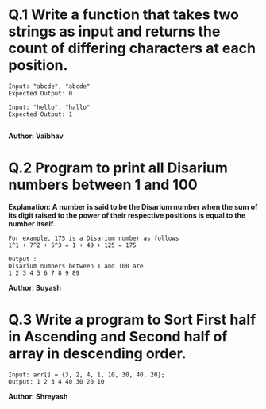 # Q.1 Write a function that takes two strings as input and returns the count of differing characters at each position.
```
Input: "abcde", "abcde"
Expected Output: 0

Input: "hello", "hallo"
Expected Output: 1


```
**Author: Vaibhav**

# Q.2 Program to print all Disarium numbers between 1 and 100
**Explanation: A number is said to be the Disarium number when the sum of its digit raised to the power of their respective positions is equal to the number itself.**
```
For example, 175 is a Disarium number as follows
1^1 + 7^2 + 5^3 = 1 + 49 + 125 = 175

Output :
Disarium numbers between 1 and 100 are
1 2 3 4 5 6 7 8 9 89 
```
**Author: Suyash**

# Q.3 Write a program to Sort  First half in Ascending and Second half of array in descending order.
```
Input: arr[] = {3, 2, 4, 1, 10, 30, 40, 20};
Output: 1 2 3 4 40 30 20 10 
```
**Author: Shreyash**

